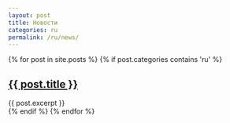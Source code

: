 ```yaml
---
layout: post
title: Новости
categories: ru
permalink: /ru/news/
---
```


{% for post in site.posts %}
  {% if post.categories contains 'ru' %}
  <h2 class='indent'><a href="{{ post.url }}">{{ post.title }}</a></h2>
  <summary>{{ post.excerpt }}</summary>
  {% endif %}
{% endfor %}
